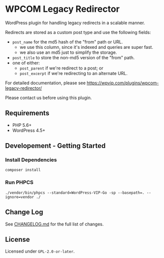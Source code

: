 # WPCOM Legacy Redirector

WordPress plugin for handling legacy redirects in a scalable manner.

Redirects are stored as a custom post type and use the following fields:

- `post_name` for the md5 hash of the "from" path or URL.
  - we use this column, since it's indexed and queries are super fast.
  - we also use an md5 just to simplify the storage.
- `post_title` to store the non-md5 version of the "from" path.
- one of either:
  - `post_parent` if we're redirect to a post; or
  - `post_excerpt` if we're redirecting to an alternate URL.

For detailed documentation, please see https://wpvip.com/plugins/wpcom-legacy-redirector/

Please contact us before using this plugin.

## Requirements

- PHP 5.6+
- WordPress 4.5+

## Developement - Getting Started

### Install Dependencies
```
composer install
```

### Run PHPCS
```
./vendor/bin/phpcs --standard=WordPress-VIP-Go -sp --basepath=. --ignore=vendor ./
```

## Change Log

See [CHANGELOG.md](CHANGELOG.md) for the full list of changes.

## License

Licensed under `GPL-2.0-or-later`.
